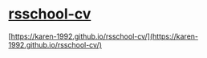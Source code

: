# [rsschool-cv](https://karen-1992.github.io/rsschool-cv/cv)

[https://karen-1992.github.io/rsschool-cv/](https://karen-1992.github.io/rsschool-cv/)
